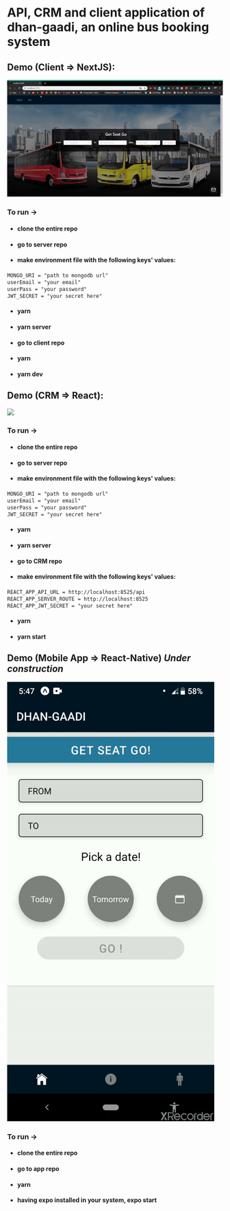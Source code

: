 # API, CRM and client application of dhan-gaadi, an online bus booking system

## Demo (Client => NextJS): 

![](./demo/client.gif)
### To run -> 
* #### clone the entire repo
* #### go to server repo
* #### make environment file with the following keys' values:
```
MONGO_URI = "path to mongodb url"
userEmail = "your email"
userPass = "your password"
JWT_SECRET = "your secret here"
```
* #### yarn
* #### yarn server
* #### go to client repo
* #### yarn
* #### yarn dev



## Demo (CRM => React):
![](./demo/CRM.gif)
### To run -> 
* #### clone the entire repo
* #### go to server repo
* #### make environment file with the following keys' values:
```
MONGO_URI = "path to mongodb url"
userEmail = "your email"
userPass = "your password"
JWT_SECRET = "your secret here"
```
* #### yarn
* #### yarn server
* #### go to CRM repo
* #### make environment file with the following keys' values: 
```
REACT_APP_API_URL = http://localhost:8525/api
REACT_APP_SERVER_ROUTE = http://localhost:8525
REACT_APP_JWT_SECRET = "your secret here"
```
* #### yarn
* #### yarn start

## Demo (Mobile App => React-Native) *Under construction*
![](./demo/app.gif)
### To run -> 
* #### clone the entire repo
* #### go to app repo
* #### yarn
* #### having expo installed in your system, expo start